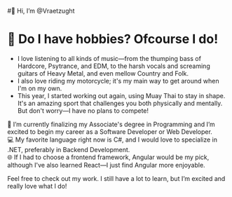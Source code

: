 #👋 Hi, I’m @Vraetzught

# 👀 Do I have hobbies? Ofcourse I do!
* I love listening to all kinds of music—from the thumping bass of Hardcore, Psytrance, and EDM, to the harsh vocals and screaming guitars of Heavy Metal, and even mellow Country and Folk.
* I also love riding my motorcycle; it's my main way to get around when I'm on my own.
* This year, I started working out again, using Muay Thai to stay in shape. It's an amazing sport that challenges you both physically and mentally. But don't worry—I have no plans to compete!

🌱 I’m currently finalizing my Associate's degree in Programming and I’m excited to begin my career as a Software Developer or Web Developer.<br>
💻 My favorite language right now is C#, and I would love to specialize in .NET, preferably in Backend Development.<br>
🌐 If I had to choose a frontend framework, Angular would be my pick, although I've also learned React—I just find Angular more enjoyable.

Feel free to check out my work. I still have a lot to learn, but I’m excited and really love what I do!

